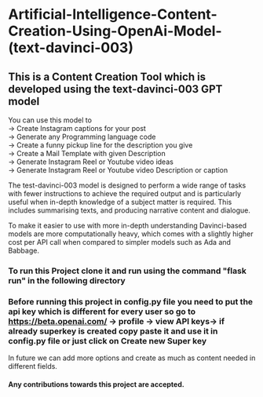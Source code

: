 # Artificial-Intelligence-Content-Creation-Using-OpenAi-Model-(text-davinci-003)

## This is a Content Creation Tool which is developed using the text-davinci-003 GPT model

You can use this model to <br>
-> Create Instagram captions for your post<br>
-> Generate any Programming language code<br>
-> Create a funny pickup line for the description you give<br>
-> Create a Mail Template with given Description<br>
-> Generate Instagram Reel or Youtube video ideas<br>
-> Generate Instagram Reel or Youtube video Description or caption<br>

The test-davinci-003 model is designed to perform a wide range of tasks with fewer instructions to achieve the required output and is particularly useful when in-depth knowledge of a subject matter is required. This includes summarising texts, and producing narrative content and dialogue.

To make it easier to use with more in-depth understanding Davinci-based models are more computationally heavy, which comes with a slightly higher cost per API call when compared to simpler models such as Ada and Babbage.

### To run this Project clone it and run using the command "flask run" in the following directory

### Before running this project in config.py file you need to put the api key which is different for every user so go to https://beta.openai.com/ -> profile -> view API keys-> if already superkey is created copy paste it and use it in config.py file or just click on Create new Super key

In future we can add more options and create as much as content needed in different fields.

#### Any contributions towards this project are accepted.
